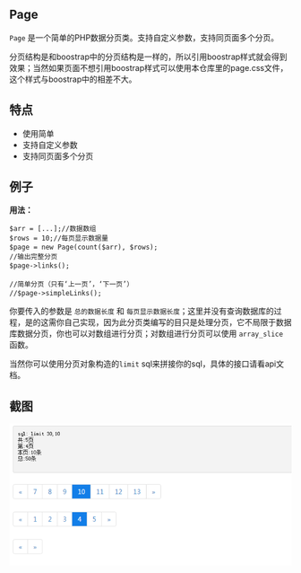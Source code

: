 
## Page

`Page` 是一个简单的PHP数据分页类。支持自定义参数，支持同页面多个分页。

分页结构是和boostrap中的分页结构是一样的，所以引用boostrap样式就会得到效果；当然如果页面不想引用boostrap样式可以使用本仓库里的page.css文件，这个样式与boostrap中的相差不大。

## 特点

+ 使用简单
+ 支持自定义参数
+ 支持同页面多个分页

## 例子

**用法：**

```
$arr = [...];//数据数组
$rows = 10;//每页显示数据量
$page = new Page(count($arr), $rows);
//输出完整分页
$page->links();

//简单分页（只有‘上一页’，‘下一页’）
//$page->simpleLinks();
```

你要传入的参数是 `总的数据长度` 和 `每页显示数据长度`；这里并没有查询数据库的过程，是的这需你自己实现，因为此分页类编写的目只是处理分页，它不局限于数据库数据分页，你也可以对数组进行分页；对数组进行分页可以使用 `array_slice` 函数。

当然你可以使用分页对象构造的`limit` sql来拼接你的sql，具体的接口请看api文档。

## 截图

![](20170103233007.png)








